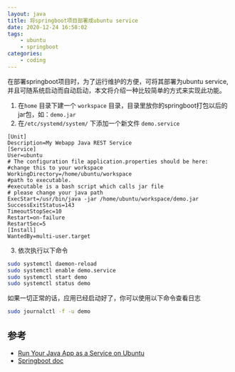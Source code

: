 ```yaml
---
layout: java
title: 将springboot项目部署成ubuntu service
date: 2020-12-24 16:58:02
tags:
    - ubuntu
    - springboot
categories:
    - coding
---
```

在部署springboot项目时，为了运行维护的方便，可将其部署为ubuntu service,并且可随系统启动而自动启动，本文将介绍一种比较简单的方式来实现此功能。

<!-- more -->

1. 在`home` 目录下建一个 `workspace` 目录，目录里放你的springboot打包以后的jar包，如：`demo.jar`
2. 在`/etc/systemd/system/` 下添加一个新文件 `demo.service`
```properties
[Unit]
Description=My Webapp Java REST Service
[Service]
User=ubuntu
# The configuration file application.properties should be here:
#change this to your workspace
WorkingDirectory=/home/ubuntu/workspace
#path to executable. 
#executable is a bash script which calls jar file
# please change your java path
ExecStart=/usr/bin/java -jar /home/ubuntu/workspace/demo.jar
SuccessExitStatus=143
TimeoutStopSec=10
Restart=on-failure
RestartSec=5
[Install]
WantedBy=multi-user.target
```
3. 依次执行以下命令
```sh
sudo systemctl daemon-reload
sudo systemctl enable demo.service
sudo systemctl start demo
sudo systemctl status demo
```
如果一切正常的话，应用已经启动好了，你可以使用以下命令查看日志
```sh
sudo journalctl -f -u demo
```

## 参考
- [Run Your Java App as a Service on Ubuntu](https://dzone.com/articles/run-your-java-application-as-a-service-on-ubuntu)
- [Springboot doc](https://docs.spring.io/spring-boot/docs/current/reference/html/deployment-install.html)